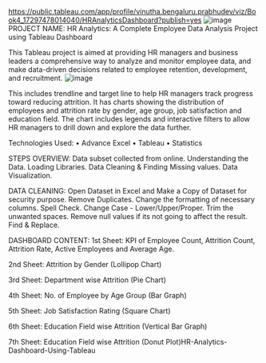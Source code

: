 https://public.tableau.com/app/profile/vinutha.bengaluru.prabhudev/viz/Book4_17297478014040/HRAnalyticsDashboard?publish=yes
![image](https://github.com/user-attachments/assets/11c1383e-4b7a-432a-aa26-dd10634593f7)
PROJECT NAME:
HR Analytics: A Complete Employee Data Analysis Project using Tableau Dashboard

This Tableau project is aimed at providing HR managers and business leaders a comprehensive way to analyze and monitor employee data, and make data-driven decisions related to employee retention, development, and recruitment.
![image](https://github.com/user-attachments/assets/de2e86c2-677c-47bc-a84b-edf2250aab08)



This includes trendline and target line to help HR managers track progress toward reducing attrition. It has charts showing the distribution of employees and attrition rate by gender, age group, job satisfaction and education field. The chart includes legends and interactive filters to allow HR managers to drill down and explore the data further.

Technologies Used:
• Advance Excel 
• Tableau 
• Statistics 

STEPS OVERVIEW:
Data subset collected from online.
Understanding the Data.
Loading Libraries.
Data Cleaning & Finding Missing values.
Data Visualization.

DATA CLEANING:
Open Dataset in Excel and Make a Copy of Dataset for security purpose.
Remove Duplicates.
Change the formatting of necessary columns.
Spell Check.
Change Case - Lower/Upper/Proper.
Trim the unwanted spaces.
Remove null values if its not going to affect the result.
Find & Replace.

DASHBOARD CONTENT:
1st Sheet: KPI of Employee Count, Attrition Count, Attrition Rate, Active Employees and Average Age.

2nd Sheet: Attrition by Gender (Lollipop Chart)

3rd Sheet: Department wise Attrition (Pie Chart)

4th Sheet: No. of Employee by Age Group (Bar Graph)

5th Sheet: Job Satisfaction Rating (Square Chart)

6th Sheet: Education Field wise Attrition (Vertical Bar Graph)

7th Sheet: Education Field wise Attrition (Donut Plot)HR-Analytics-Dashboard-Using-Tableau


